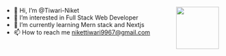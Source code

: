 - 👋 Hi, I’m @Tiwari-Niket <img align="right" width="100" height="100" src="![Gaming-amico](https://github.com/Tiwari-Niket/Tiwari-Niket/assets/96378627/930ddeb5-e3d2-47af-800f-f6240f7c00e0)">
- 👀 I’m interested in Full Stack Web Developer
- 🌱 I’m currently learning Mern stack and Nextjs
- 📫 How to reach me nikettiwari9967@gmail.com



<!---
Tiwari-Niket/Tiwari-Niket is a ✨ special ✨ repository because its `README.md` (this file) appears on your GitHub profile.
You can click the Preview link to take a look at your changes.
--->
